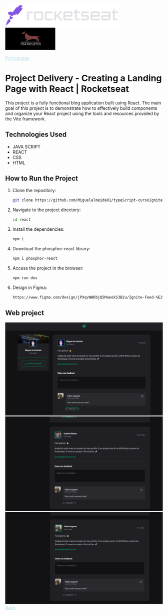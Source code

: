 <img src="img/rocketseat.svg" />

<img src="img/logohulk.png" style="width:9.975rem;text-align: right;"/>

<a href="Readme-pt.md" style="color:#B0E0E6;">Portuguese</a>

# Project Delivery - Creating a Landing Page with React | Rocketseat 

This project is a fully functional blog application built using React. The main goal of this project is to demonstrate how to effectively build components and organize your React project using the tools and resources provided by the Vite framework.

## Technologies Used 

- JAVA SCRIPT
- REACT 
- CSS 
- HTML 

## How to Run the Project 

1. Clone the repository: 

   ```bash 
   git clone https://github.com/Miguelalmeida01/typeScript-cursoIgnite.git 
   ``` 
2. Navigate to the project directory: 

   ```bash 
   cd react 
   ``` 

3. Install the dependencies: 

   ```bash 
   npm i 
   ``` 

4. Download the phosphor-react library: 

   ```bash 
   npm i phosphor-react 
   ``` 

5. Access the project in the browser: 

   ```bash
   npm run dev 
   ``` 
6. Design in Figma:

   ```bash
   https://www.figma.com/design/jPXqvWWDbjQ5MaeokS3B2u/Ignite-Feed-%E2%80%A2-Projeto-React?node-id=1-35&t=OhaOaX4xUadrfAAr-0
   ```

 ## Web project 
 
 <img src="img/Captura1.png" /> 

 <img src="img/Captura2.png" /> 
 
 <img src="img/Captura3.png" /> 
 
 
<a href="https://github.com/Miguelalmeida01/typeScript-cursoIgnite?tab=readme-ov-file#entrega-de-projeto---criando-um-blog-com-angular--dio" style="color:#B0E0E6;" >
Back</a> 